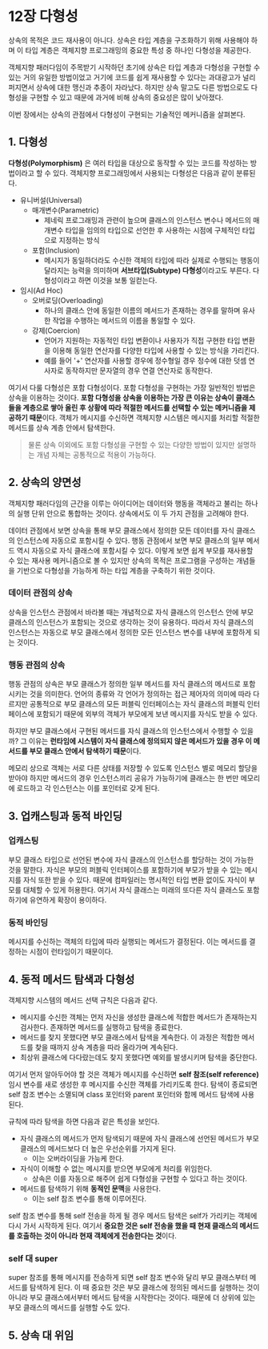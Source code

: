 # 12장 다형성

상속의 목적은 코드 재사용이 아니다. 상속은 타입 계층을 구조화하기 위해 사용해야 하며 이 타입 계층은 객체지향 프로그래밍의 중요한 특성 중 하나인 다형성을 제공한다.

객체지향 패러다임이 주목받기 시작하던 초기에 상속은 타입 계층과 다형성을 구현할 수 있는 거의 유일한 방법이었고 거기에 코드를 쉽게 재사용할 수 있다는 과대광고가 널리 퍼지면서 상속에 대한 맹신과 추종이 자라났다. 하지만 상속 말고도 다른 방법으로도 다형성을 구현할 수 있고 때문에 과거에 비해 상속의 중요성은 많이 낮아졌다.

이번 장에서는 상속의 관점에서 다형성이 구현되는 기술적인 메커니즘을 살펴본다.

## 1. 다형성

**다형성(Polymorphism)** 은 여러 타입을 대상으로 동작할 수 있는 코드를 작성하는 방법이라고 할 수 있다. 객체지향 프로그래밍에서 사용되는 다형성은 다음과 같이 분류된다.

- 유니버설(Universal)
  - 매개변수(Parametric)
    - 제네릭 프로그래밍과 관련이 높으며 클래스의 인스턴스 변수나 메서드의 매개변수 타입을 임의의 타입으로 선언한 후 사용하는 시점에 구체적인 타입으로 지정하는 방식
  - 포함(Inclusion)
    - 메시지가 동일하더라도 수신한 객체의 타입에 따라 실제로 수행되는 행동이 달라지는 능력을 의미하며 **서브타입(Subtype) 다형성**이라고도 부른다. 다형성이라고 하면 이것을 보통 일컫는다.
- 임시(Ad Hoc)
  - 오버로딩(Overloading)
    - 하나의 클래스 안에 동일한 이름의 메서드가 존재하는 경우를 말하며 유사한 작업을 수행하는 메서드의 이름을 통일할 수 있다.
  - 강제(Coercion)
    - 언어가 지원하는 자동적인 타입 변환이나 사용자가 직접 구현한 타입 변환을 이용해 동일한 연산자를 다양한 타입에 사용할 수 있는 방식을 가리킨다.
    - 예를 들어 '+' 연산자를 사용할 경우에 정수형일 경우 정수에 대한 덧셈 연사자로 동작하지만 문자열의 경우 연결 연산자로 동작한다.

여기서 다룰 다형성은 포함 다형성이다. 포함 다형성을 구현하는 가장 일반적인 방법은 상속을 이용하는 것이다. **포함 다형성을 상속을 이용하는 가장 큰 이유는 상속이 클래스들을 계층으로 쌓아 올린 후 상황에 따라 적절한 메서드를 선택할 수 있는 메커니즘을 제공하기 때문**이다. 객체가 메시지를 수신하면 객체지향 시스템은 메시지를 처리할 적절한 메서드를 상속 계층 안에서 탐색한다.

> 물론 상속 이외에도 포함 다형성을 구현할 수 있는 다양한 방법이 있지만 설명하는 개념 자체는 공통적으로 적용이 가능하다.

## 2. 상속의 양면성

객체지향 패러다임의 근간을 이루는 아이디어는 데이터와 행동을 객체라고 불리는 하나의 실행 단위 안으로 통합하는 것이다. 상속에서도 이 두 가지 관점을 고려해야 한다.

데이터 관점에서 보면 상속을 통해 부모 클래스에서 정의한 모든 데이터를 자식 클래스의 인스턴스에 자동으로 포함시킬 수 있다. 행동 관점에서 보면 부모 클래스의 일부 메서드 역시 자동으로 자식 클래스에 포함시킬 수 있다. 이렇게 보면 쉽게 부모를 재사용할 수 있는 재사용 메커니즘으로 볼 수 있지만 상속의 목적은 프로그램을 구성하는 개념들을 기반으로 다형성을 가능하게 하는 타입 계층을 구축하기 위한 것이다.

### 데이터 관점의 상속

상속을 인스턴스 관점에서 바라볼 때는 개념적으로 자식 클래스의 인스턴스 안에 부모 클래스의 인스턴스가 포함되는 것으로 생각하는 것이 유용하다. 따라서 자식 클래스의 인스턴스는 자동으로 부모 클래스에서 정의한 모든 인스턴스 변수를 내부에 포함하게 되는 것이다.

### 행동 관점의 상속

행동 관점의 상속은 부모 클래스가 정의한 일부 메서드를 자식 클래스의 메서드로 포함시키는 것을 의미한다. 언어의 종류와 각 언어가 정의하는 접근 제어자의 의미에 따라 다르지만 공통적으로 부모 클래스의 모든 퍼블릭 인터페이스는 자식 클래스의 퍼블릭 인터페이스에 포함되기 때문에 외부의 객체가 부모에게 보낸 메시지를 자식도 받을 수 있다.

하지만 부모 클래스에서 구현된 메서드를 자식 클래스의 인스턴스에서 수행할 수 있을까? 그 이유는 **런타임에 시스템이 자식 클래스에 정의되지 않은 메서드가 있을 경우 이 메서드를 부모 클래스 안에서 탐색하기 때문**이다.

메모리 상으로 객체는 서로 다른 상태를 저장할 수 있도록 인스턴스 별로 메모리 할당을 받아야 하지만 메서드의 경우 인스턴스끼리 공유가 가능하기에 클래스는 한 번만 메모리에 로드하고 각 인스턴스는 이를 포인터로 갖게 된다.

## 3. 업캐스팅과 동적 바인딩

### 업캐스팅

부모 클래스 타입으로 선언된 변수에 자식 클래스의 인스턴스를 할당하는 것이 가능한 것을 말한다. 자식은 부모의 퍼블릭 인터페이스를 포함하기에 부모가 받을 수 있는 메시지를 자식 또한 받을 수 있다. 때문에 컴파일러는 명시적인 타입 변환 없이도 자식이 부모를 대체할 수 있게 허용한다. 여기서 자식 클래스는 미래의 또다른 자식 클래스도 포함하기에 유연하게 확장이 용이하다.

### 동적 바인딩

메시지를 수신하는 객체의 타입에 따라 실행되는 메서드가 결정된다. 이는 메서드를 결정하는 시점이 런타임이기 때문이다.

## 4. 동적 메서드 탐색과 다형성

객체지향 시스템의 메서드 선택 규칙은 다음과 같다.

- 메시지를 수신한 객체는 먼저 자신을 생성한 클래스에 적합한 메서드가 존재하는지 검사한다. 존재하면 메서드를 실행하고 탐색을 종료한다.
- 메서드를 찾지 못했다면 부모 클래스에서 탐색을 계속한다. 이 과정은 적합한 메서드를 찾을 때까지 상속 계층을 따라 올라가며 계속된다.
- 최상위 클래스에 다다랐는데도 찾지 못했다면 예외를 발생시키며 탐색을 중단한다.

여기서 먼저 알아두어야 할 것은 객체가 메시지를 수신하면 **self 참조(self reference)** 임시 변수를 새로 생성한 후 메시지를 수신한 객체를 가리키도록 한다. 탐색이 종료되면 self 참조 변수는 소멸되며 class 포인터와 parent 포인터와 함께 메서드 탐색에 사용된다.

규칙에 따라 탐색을 하면 다음과 같은 특성을 보인다.

- 자식 클래스의 메서드가 먼저 탐색되기 때문에 자식 클래스에 선언된 메서드가 부모 클래스의 메서드보다 더 높은 우선순위를 가지게 된다.
  - 이는 오버라이딩을 가능케 한다.
- 자식이 이해할 수 없는 메시지를 받으면 부모에게 처리를 위임한다.
  - 상속은 이를 자동으로 해주어 쉽게 다형성을 구현할 수 있다고 하는 것이다.
- 메서드를 탐색하기 위해 **동적인 문맥**을 사용한다.
  - 이는 self 참조 변수를 통해 이루어진다.

self 참조 변수를 통해 self 전송을 하게 될 경우 메서드 탐색은 self가 가리키는 객체에 다시 가서 시작하게 된다. 여기서 **중요한 것은 self 전송을 했을 때 현재 클래스의 메서드를 호출하는 것이 아니라 현재 객체에게 전송한다는 것**이다.

### self 대 super

super 참조를 통해 메시지를 전송하게 되면 self 참조 변수와 달리 부모 클래스부터 메서드를 탐색하게 된다. 이 때 중요한 것은 부모 클래스에 정의된 메서드를 실행하는 것이 아니라 부모 클래스에서부터 메서드 탐색을 시작한다는 것이다. 때문에 더 상위에 있는 부모 클래스의 메서드를 실행할 수도 있다.

## 5. 상속 대 위임

